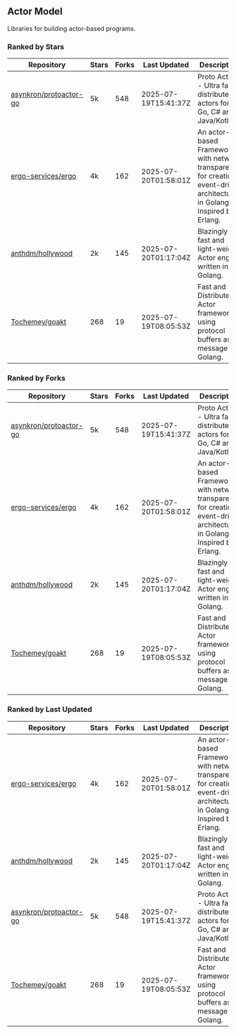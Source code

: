 ## Actor Model

Libraries for building actor-based programs.

### Ranked by Stars

| Repository | Stars | Forks | Last Updated | Description | 
|------------|-------|-------|--------------|-------------|
| [asynkron/protoactor-go](https://github.com/asynkron/protoactor-go) | 5k | 548 | 2025-07-19T15:41:37Z |  Proto Actor - Ultra fast distributed actors for Go, C# and Java/Kotlin. |
| [ergo-services/ergo](https://github.com/ergo-services/ergo) | 4k | 162 | 2025-07-20T01:58:01Z |  An actor-based Framework with network transparency for creating event-driven architecture in Golang. Inspired by Erlang. |
| [anthdm/hollywood](https://github.com/anthdm/hollywood) | 2k | 145 | 2025-07-20T01:17:04Z |  Blazingly fast and light-weight Actor engine written in Golang. |
| [Tochemey/goakt](https://github.com/Tochemey/goakt) | 268 | 19 | 2025-07-19T08:05:53Z |  Fast and Distributed Actor framework using protocol buffers as message for Golang. |

### Ranked by Forks

| Repository | Stars | Forks | Last Updated | Description | 
|------------|-------|-------|--------------|-------------|
| [asynkron/protoactor-go](https://github.com/asynkron/protoactor-go) | 5k | 548 | 2025-07-19T15:41:37Z |  Proto Actor - Ultra fast distributed actors for Go, C# and Java/Kotlin. |
| [ergo-services/ergo](https://github.com/ergo-services/ergo) | 4k | 162 | 2025-07-20T01:58:01Z |  An actor-based Framework with network transparency for creating event-driven architecture in Golang. Inspired by Erlang. |
| [anthdm/hollywood](https://github.com/anthdm/hollywood) | 2k | 145 | 2025-07-20T01:17:04Z |  Blazingly fast and light-weight Actor engine written in Golang. |
| [Tochemey/goakt](https://github.com/Tochemey/goakt) | 268 | 19 | 2025-07-19T08:05:53Z |  Fast and Distributed Actor framework using protocol buffers as message for Golang. |

### Ranked by Last Updated

| Repository | Stars | Forks | Last Updated | Description | 
|------------|-------|-------|--------------|-------------|
| [ergo-services/ergo](https://github.com/ergo-services/ergo) | 4k | 162 | 2025-07-20T01:58:01Z |  An actor-based Framework with network transparency for creating event-driven architecture in Golang. Inspired by Erlang. |
| [anthdm/hollywood](https://github.com/anthdm/hollywood) | 2k | 145 | 2025-07-20T01:17:04Z |  Blazingly fast and light-weight Actor engine written in Golang. |
| [asynkron/protoactor-go](https://github.com/asynkron/protoactor-go) | 5k | 548 | 2025-07-19T15:41:37Z |  Proto Actor - Ultra fast distributed actors for Go, C# and Java/Kotlin. |
| [Tochemey/goakt](https://github.com/Tochemey/goakt) | 268 | 19 | 2025-07-19T08:05:53Z |  Fast and Distributed Actor framework using protocol buffers as message for Golang. |

